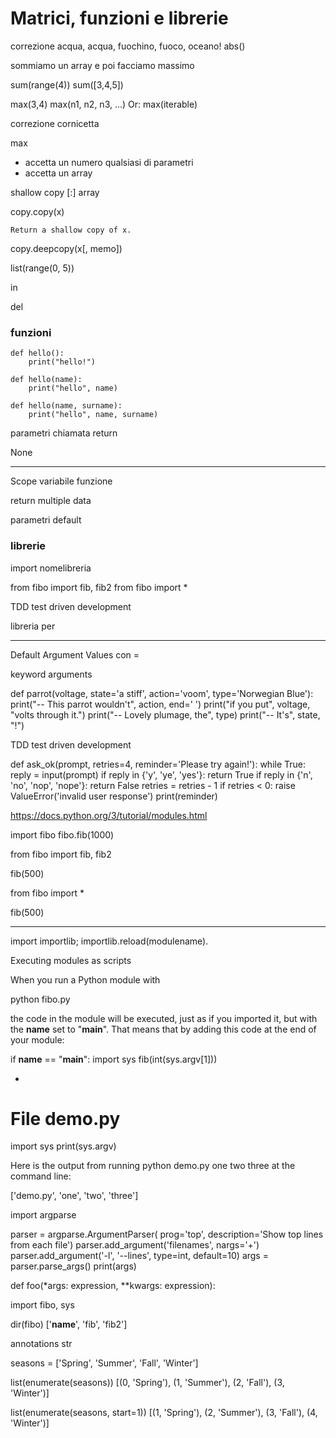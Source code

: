 # Matrici, funzioni e librerie  

correzione acqua, acqua, fuochino, fuoco, oceano!
abs()

sommiamo un array
e poi facciamo massimo

sum(range(4))
sum([3,4,5])

max(3,4)
max(n1, n2, n3, ...)
Or:
max(iterable)

correzione cornicetta

max
- accetta un numero qualsiasi di parametri
- accetta un array


shallow copy [:] array

copy.copy(x)

    Return a shallow copy of x.

copy.deepcopy(x[, memo])


list(range(0, 5))

in

del

### funzioni

```
def hello():
    print("hello!")

def hello(name):
    print("hello", name)

def hello(name, surname):
    print("hello", name, surname)
```

parametri
chiamata
return

None


---

Scope variabile funzione

return multiple data

parametri default

### librerie

import nomelibreria

from fibo import fib, fib2
from fibo import *


TDD test driven development


libreria per 







---

Default Argument Values con =


keyword arguments 

def parrot(voltage, state='a stiff', action='voom', type='Norwegian Blue'):
    print("-- This parrot wouldn't", action, end=' ')
    print("if you put", voltage, "volts through it.")
    print("-- Lovely plumage, the", type)
    print("-- It's", state, "!")


TDD test driven development

def ask_ok(prompt, retries=4, reminder='Please try again!'):
    while True:
        reply = input(prompt)
        if reply in {'y', 'ye', 'yes'}:
            return True
        if reply in {'n', 'no', 'nop', 'nope'}:
            return False
        retries = retries - 1
        if retries < 0:
            raise ValueError('invalid user response')
        print(reminder)



https://docs.python.org/3/tutorial/modules.html

import fibo
fibo.fib(1000)

from fibo import fib, fib2

fib(500)

from fibo import *

fib(500)

---
import importlib; importlib.reload(modulename).

Executing modules as scripts

When you run a Python module with

python fibo.py <arguments>

the code in the module will be executed, just as if you imported it, but with the __name__ set to "__main__". That means that by adding this code at the end of your module:

if __name__ == "__main__":
    import sys
    fib(int(sys.argv[1]))

-
# File demo.py
import sys
print(sys.argv)

Here is the output from running python demo.py one two three at the command line:

['demo.py', 'one', 'two', 'three']



import argparse

parser = argparse.ArgumentParser(
    prog='top',
    description='Show top lines from each file')
parser.add_argument('filenames', nargs='+')
parser.add_argument('-l', '--lines', type=int, default=10)
args = parser.parse_args()
print(args)



def foo(*args: expression, **kwargs: expression):


import fibo, sys

dir(fibo)
['__name__', 'fib', 'fib2']




annotations
str



seasons = ['Spring', 'Summer', 'Fall', 'Winter']

list(enumerate(seasons))
[(0, 'Spring'), (1, 'Summer'), (2, 'Fall'), (3, 'Winter')]

list(enumerate(seasons, start=1))
[(1, 'Spring'), (2, 'Summer'), (3, 'Fall'), (4, 'Winter')]